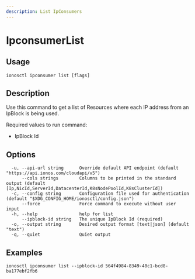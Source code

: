 ```yaml
---
description: List IpConsumers
---
```


# IpconsumerList

## Usage

```text
ionosctl ipconsumer list [flags]
```

## Description

Use this command to get a list of Resources where each IP address from an IpBlock is being used.

Required values to run command:

* IpBlock Id

## Options

```text
  -u, --api-url string      Override default API endpoint (default "https://api.ionos.com/cloudapi/v5")
      --cols strings        Columns to be printed in the standard output (default [Ip,NicId,ServerId,DatacenterId,K8sNodePoolId,K8sClusterId])
  -c, --config string       Configuration file used for authentication (default "$XDG_CONFIG_HOME/ionosctl/config.json")
      --force               Force command to execute without user input
  -h, --help                help for list
      --ipblock-id string   The unique IpBlock Id (required)
  -o, --output string       Desired output format [text|json] (default "text")
  -q, --quiet               Quiet output
```

## Examples

```text
ionosctl ipconsumer list --ipblock-id 564f4984-8349-40c1-bcd8-ba177ebf2fb6
```

